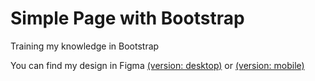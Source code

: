 <h1>Simple Page with Bootstrap</h1>

<p>Training my knowledge in Bootstrap</p>

<p>You can find my design in Figma <a href="https://www.figma.com/design/Z6XvDYTV9XmDMtchGlsST4/MySkin(simple)?node-id=1-3&t=1yUYLolCsgYQ5a0c-1">(version: desktop)</a> or
 <a href="https://www.figma.com/design/Z6XvDYTV9XmDMtchGlsST4/MySkin(simple)?node-id=55-121&t=1yUYLolCsgYQ5a0c-1">(version: mobile)</a>

<a href="/img/pageFullMySkin.png"></a>
